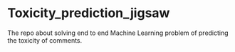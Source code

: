 # Toxicity_prediction_jigsaw
The repo about solving end to end Machine Learning problem of predicting the toxicity of comments.
